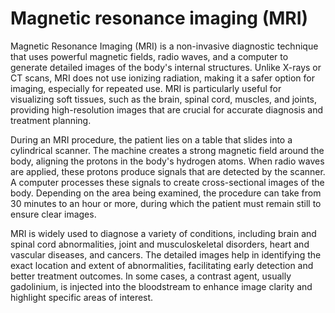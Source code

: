 # Magnetic resonance imaging (MRI)

Magnetic Resonance Imaging (MRI) is a non-invasive diagnostic technique that uses powerful magnetic fields, radio waves, and a computer to generate detailed images of the body's internal structures. Unlike X-rays or CT scans, MRI does not use ionizing radiation, making it a safer option for imaging, especially for repeated use. MRI is particularly useful for visualizing soft tissues, such as the brain, spinal cord, muscles, and joints, providing high-resolution images that are crucial for accurate diagnosis and treatment planning.

During an MRI procedure, the patient lies on a table that slides into a cylindrical scanner. The machine creates a strong magnetic field around the body, aligning the protons in the body's hydrogen atoms. When radio waves are applied, these protons produce signals that are detected by the scanner. A computer processes these signals to create cross-sectional images of the body. Depending on the area being examined, the procedure can take from 30 minutes to an hour or more, during which the patient must remain still to ensure clear images.

MRI is widely used to diagnose a variety of conditions, including brain and spinal cord abnormalities, joint and musculoskeletal disorders, heart and vascular diseases, and cancers. The detailed images help in identifying the exact location and extent of abnormalities, facilitating early detection and better treatment outcomes. In some cases, a contrast agent, usually gadolinium, is injected into the bloodstream to enhance image clarity and highlight specific areas of interest.
